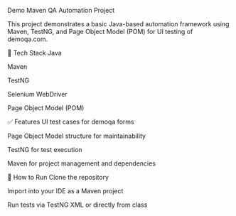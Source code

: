 Demo Maven QA Automation Project

This project demonstrates a basic Java-based automation framework using Maven, TestNG, and Page Object Model (POM) for UI testing of demoqa.com.

🔧 Tech Stack
Java

Maven

TestNG

Selenium WebDriver

Page Object Model (POM)

✅ Features
UI test cases for demoqa forms

Page Object Model structure for maintainability

TestNG for test execution

Maven for project management and dependencies

🚀 How to Run
Clone the repository

Import into your IDE as a Maven project

Run tests via TestNG XML or directly from class
